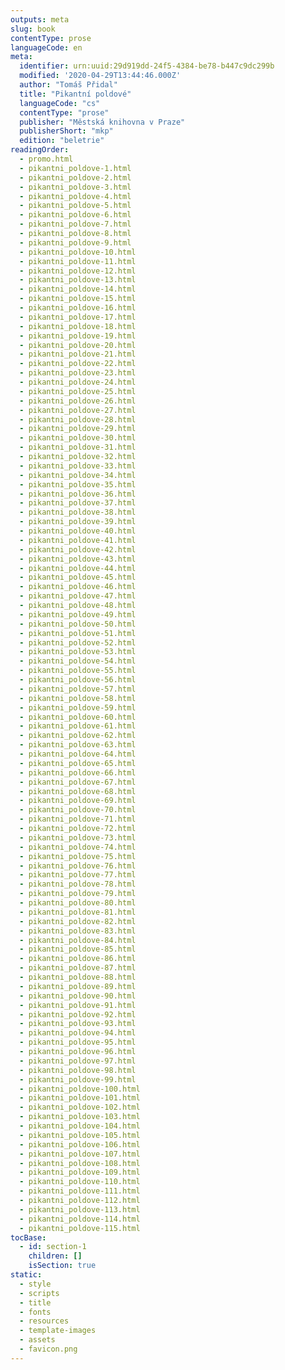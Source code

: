 ```yaml
---
outputs: meta
slug: book
contentType: prose
languageCode: en
meta:
  identifier: urn:uuid:29d919dd-24f5-4384-be78-b447c9dc299b
  modified: '2020-04-29T13:44:46.000Z'
  author: "Tomáš Přidal"
  title: "Pikantní poldové"
  languageCode: "cs"
  contentType: "prose"
  publisher: "Městská knihovna v Praze"
  publisherShort: "mkp"
  edition: "beletrie"
readingOrder:
  - promo.html
  - pikantni_poldove-1.html
  - pikantni_poldove-2.html
  - pikantni_poldove-3.html
  - pikantni_poldove-4.html
  - pikantni_poldove-5.html
  - pikantni_poldove-6.html
  - pikantni_poldove-7.html
  - pikantni_poldove-8.html
  - pikantni_poldove-9.html
  - pikantni_poldove-10.html
  - pikantni_poldove-11.html
  - pikantni_poldove-12.html
  - pikantni_poldove-13.html
  - pikantni_poldove-14.html
  - pikantni_poldove-15.html
  - pikantni_poldove-16.html
  - pikantni_poldove-17.html
  - pikantni_poldove-18.html
  - pikantni_poldove-19.html
  - pikantni_poldove-20.html
  - pikantni_poldove-21.html
  - pikantni_poldove-22.html
  - pikantni_poldove-23.html
  - pikantni_poldove-24.html
  - pikantni_poldove-25.html
  - pikantni_poldove-26.html
  - pikantni_poldove-27.html
  - pikantni_poldove-28.html
  - pikantni_poldove-29.html
  - pikantni_poldove-30.html
  - pikantni_poldove-31.html
  - pikantni_poldove-32.html
  - pikantni_poldove-33.html
  - pikantni_poldove-34.html
  - pikantni_poldove-35.html
  - pikantni_poldove-36.html
  - pikantni_poldove-37.html
  - pikantni_poldove-38.html
  - pikantni_poldove-39.html
  - pikantni_poldove-40.html
  - pikantni_poldove-41.html
  - pikantni_poldove-42.html
  - pikantni_poldove-43.html
  - pikantni_poldove-44.html
  - pikantni_poldove-45.html
  - pikantni_poldove-46.html
  - pikantni_poldove-47.html
  - pikantni_poldove-48.html
  - pikantni_poldove-49.html
  - pikantni_poldove-50.html
  - pikantni_poldove-51.html
  - pikantni_poldove-52.html
  - pikantni_poldove-53.html
  - pikantni_poldove-54.html
  - pikantni_poldove-55.html
  - pikantni_poldove-56.html
  - pikantni_poldove-57.html
  - pikantni_poldove-58.html
  - pikantni_poldove-59.html
  - pikantni_poldove-60.html
  - pikantni_poldove-61.html
  - pikantni_poldove-62.html
  - pikantni_poldove-63.html
  - pikantni_poldove-64.html
  - pikantni_poldove-65.html
  - pikantni_poldove-66.html
  - pikantni_poldove-67.html
  - pikantni_poldove-68.html
  - pikantni_poldove-69.html
  - pikantni_poldove-70.html
  - pikantni_poldove-71.html
  - pikantni_poldove-72.html
  - pikantni_poldove-73.html
  - pikantni_poldove-74.html
  - pikantni_poldove-75.html
  - pikantni_poldove-76.html
  - pikantni_poldove-77.html
  - pikantni_poldove-78.html
  - pikantni_poldove-79.html
  - pikantni_poldove-80.html
  - pikantni_poldove-81.html
  - pikantni_poldove-82.html
  - pikantni_poldove-83.html
  - pikantni_poldove-84.html
  - pikantni_poldove-85.html
  - pikantni_poldove-86.html
  - pikantni_poldove-87.html
  - pikantni_poldove-88.html
  - pikantni_poldove-89.html
  - pikantni_poldove-90.html
  - pikantni_poldove-91.html
  - pikantni_poldove-92.html
  - pikantni_poldove-93.html
  - pikantni_poldove-94.html
  - pikantni_poldove-95.html
  - pikantni_poldove-96.html
  - pikantni_poldove-97.html
  - pikantni_poldove-98.html
  - pikantni_poldove-99.html
  - pikantni_poldove-100.html
  - pikantni_poldove-101.html
  - pikantni_poldove-102.html
  - pikantni_poldove-103.html
  - pikantni_poldove-104.html
  - pikantni_poldove-105.html
  - pikantni_poldove-106.html
  - pikantni_poldove-107.html
  - pikantni_poldove-108.html
  - pikantni_poldove-109.html
  - pikantni_poldove-110.html
  - pikantni_poldove-111.html
  - pikantni_poldove-112.html
  - pikantni_poldove-113.html
  - pikantni_poldove-114.html
  - pikantni_poldove-115.html
tocBase:
  - id: section-1
    children: []
    isSection: true
static:
  - style
  - scripts
  - title
  - fonts
  - resources
  - template-images
  - assets
  - favicon.png
---
```

